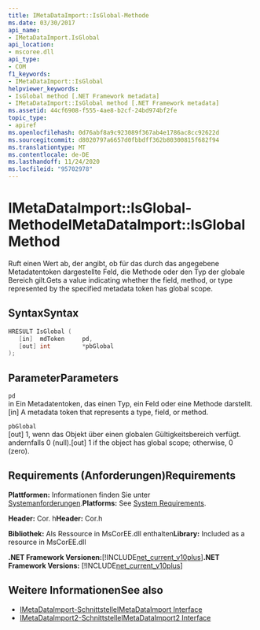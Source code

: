 ```yaml
---
title: IMetaDataImport::IsGlobal-Methode
ms.date: 03/30/2017
api_name:
- IMetaDataImport.IsGlobal
api_location:
- mscoree.dll
api_type:
- COM
f1_keywords:
- IMetaDataImport::IsGlobal
helpviewer_keywords:
- IsGlobal method [.NET Framework metadata]
- IMetaDataImport::IsGlobal method [.NET Framework metadata]
ms.assetid: 44cf6908-f555-4ae8-b2cf-24bd974bf2fe
topic_type:
- apiref
ms.openlocfilehash: 0d76abf8a9c923089f367ab4e1786ac8cc92622d
ms.sourcegitcommit: d8020797a6657d0fbbdff362b80300815f682f94
ms.translationtype: MT
ms.contentlocale: de-DE
ms.lasthandoff: 11/24/2020
ms.locfileid: "95702978"
---
```

# <a name="imetadataimportisglobal-method"></a><span data-ttu-id="920e8-102">IMetaDataImport::IsGlobal-Methode</span><span class="sxs-lookup"><span data-stu-id="920e8-102">IMetaDataImport::IsGlobal Method</span></span>

<span data-ttu-id="920e8-103">Ruft einen Wert ab, der angibt, ob für das durch das angegebene Metadatentoken dargestellte Feld, die Methode oder den Typ der globale Bereich gilt.</span><span class="sxs-lookup"><span data-stu-id="920e8-103">Gets a value indicating whether the field, method, or type represented by the specified metadata token has global scope.</span></span>  
  
## <a name="syntax"></a><span data-ttu-id="920e8-104">Syntax</span><span class="sxs-lookup"><span data-stu-id="920e8-104">Syntax</span></span>  
  
```cpp  
HRESULT IsGlobal (  
   [in]  mdToken     pd,  
   [out] int         *pbGlobal  
);  
```  
  
## <a name="parameters"></a><span data-ttu-id="920e8-105">Parameter</span><span class="sxs-lookup"><span data-stu-id="920e8-105">Parameters</span></span>  

 `pd`  
 <span data-ttu-id="920e8-106">in Ein Metadatentoken, das einen Typ, ein Feld oder eine Methode darstellt.</span><span class="sxs-lookup"><span data-stu-id="920e8-106">[in] A metadata token that represents a type, field, or method.</span></span>  
  
 `pbGlobal`  
 <span data-ttu-id="920e8-107">[out] 1, wenn das Objekt über einen globalen Gültigkeitsbereich verfügt. andernfalls 0 (null).</span><span class="sxs-lookup"><span data-stu-id="920e8-107">[out] 1 if the object has global scope; otherwise, 0 (zero).</span></span>  
  
## <a name="requirements"></a><span data-ttu-id="920e8-108">Requirements (Anforderungen)</span><span class="sxs-lookup"><span data-stu-id="920e8-108">Requirements</span></span>  

 <span data-ttu-id="920e8-109">**Plattformen:** Informationen finden Sie unter [Systemanforderungen](../../get-started/system-requirements.md).</span><span class="sxs-lookup"><span data-stu-id="920e8-109">**Platforms:** See [System Requirements](../../get-started/system-requirements.md).</span></span>  
  
 <span data-ttu-id="920e8-110">**Header:** Cor. h</span><span class="sxs-lookup"><span data-stu-id="920e8-110">**Header:** Cor.h</span></span>  
  
 <span data-ttu-id="920e8-111">**Bibliothek:** Als Ressource in MsCorEE.dll enthalten</span><span class="sxs-lookup"><span data-stu-id="920e8-111">**Library:** Included as a resource in MsCorEE.dll</span></span>  
  
 <span data-ttu-id="920e8-112">**.NET Framework Versionen:**[!INCLUDE[net_current_v10plus](../../../../includes/net-current-v10plus-md.md)]</span><span class="sxs-lookup"><span data-stu-id="920e8-112">**.NET Framework Versions:** [!INCLUDE[net_current_v10plus](../../../../includes/net-current-v10plus-md.md)]</span></span>  
  
## <a name="see-also"></a><span data-ttu-id="920e8-113">Weitere Informationen</span><span class="sxs-lookup"><span data-stu-id="920e8-113">See also</span></span>

- [<span data-ttu-id="920e8-114">IMetaDataImport-Schnittstelle</span><span class="sxs-lookup"><span data-stu-id="920e8-114">IMetaDataImport Interface</span></span>](imetadataimport-interface.md)
- [<span data-ttu-id="920e8-115">IMetaDataImport2-Schnittstelle</span><span class="sxs-lookup"><span data-stu-id="920e8-115">IMetaDataImport2 Interface</span></span>](imetadataimport2-interface.md)
